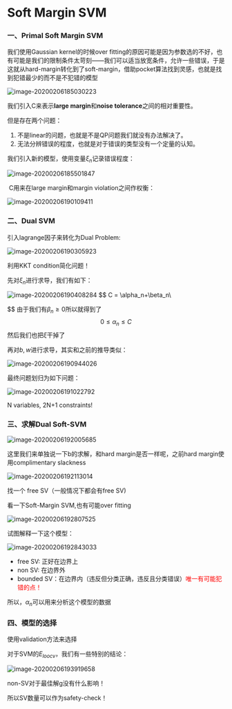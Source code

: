 # Soft Margin SVM

### 一、Primal Soft Margin SVM

我们使用Gaussian kernel的时候over fitting的原因可能是因为参数选的不好，也有可能是我们的限制条件太苛刻——我们可以适当放宽条件，允许一些错误，于是这就从hard-margin转化到了soft-margin，借助pocket算法找到灵感，也就是找到犯错最少的而不是不犯错的模型

![image-20200206185030223](C:\Users\DELL\AppData\Roaming\Typora\typora-user-images\image-20200206185030223.png)

我们引入C来表示**large margin**和**noise tolerance**之间的相对重要性。

但是存在两个问题：

1. 不是linear的问题，也就是不是QP问题我们就没有办法解决了。
2. 无法分辨错误的程度，也就是对于错误的类型没有一个定量的认知。

我们引入新的模型，使用变量$\xi_n$记录错误程度：

![image-20200206185501847](C:\Users\DELL\AppData\Roaming\Typora\typora-user-images\image-20200206185501847.png)

​	C用来在large margin和margin violation之间作权衡：

![image-20200206190109411](C:\Users\DELL\AppData\Roaming\Typora\typora-user-images\image-20200206190109411.png)



### 二、Dual SVM

引入lagrange因子来转化为Dual Problem:

![image-20200206190305923](C:\Users\DELL\AppData\Roaming\Typora\typora-user-images\image-20200206190305923.png)

利用KKT condition简化问题！

先对$\xi_n$进行求导，我们有如下：

![image-20200206190408284](C:\Users\DELL\AppData\Roaming\Typora\typora-user-images\image-20200206190408284.png)
$$
C = \alpha_n+\beta_n\
$$
由于我们有$\beta_n\geq0$所以就得到了
$$
0\leq\alpha_n\leq C
$$
然后我们也把$\xi$干掉了

再对$b,w$进行求导，其实和之前的推导类似：

![image-20200206190944026](C:\Users\DELL\AppData\Roaming\Typora\typora-user-images\image-20200206190944026.png)

最终问题划归为如下问题：

![image-20200206191022792](C:\Users\DELL\AppData\Roaming\Typora\typora-user-images\image-20200206191022792.png)

N variables, 2N+1 constraints!

### 三、求解Dual Soft-SVM

 ![image-20200206192005685](C:\Users\DELL\AppData\Roaming\Typora\typora-user-images\image-20200206192005685.png)

这里我们来单独说一下b的求解，和hard margin是否一样呢，之前hard margin使用complimentary slackness

![image-20200206192113014](C:\Users\DELL\AppData\Roaming\Typora\typora-user-images\image-20200206192113014.png)

找一个 free SV（一般情况下都会有free SV)

看一下Soft-Margin SVM,也有可能over fitting

![image-20200206192807525](C:\Users\DELL\AppData\Roaming\Typora\typora-user-images\image-20200206192807525.png)

试图解释一下这个模型：

![image-20200206192843033](C:\Users\DELL\AppData\Roaming\Typora\typora-user-images\image-20200206192843033.png)

- free SV: 正好在边界上
- non SV: 在边界外
- bounded SV：在边界内（违反但分类正确，违反且分类错误）<font color=red>唯一有可能犯错的点！</font>

所以，$\alpha_n$可以用来分析这个模型的数据



### 四、模型的选择

使用validation方法来选择

对于SVM的$E_{loocv}$，我们有一些特别的结论：

![image-20200206193919658](C:\Users\DELL\AppData\Roaming\Typora\typora-user-images\image-20200206193919658.png)

non-SV对于最佳解g没有什么影响！

所以SV数量可以作为safety-check！

